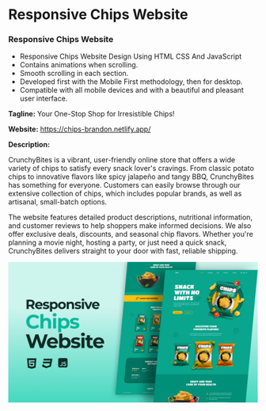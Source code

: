 # Responsive Chips Website

### Responsive Chips Website

- Responsive Chips Website Design Using HTML CSS And JavaScript
- Contains animations when scrolling.
- Smooth scrolling in each section.
- Developed first with the Mobile First methodology, then for desktop.
- Compatible with all mobile devices and with a beautiful and pleasant user interface.

**Tagline:** Your One-Stop Shop for Irresistible Chips!

**Website:** https://chips-brandon.netlify.app/

**Description:**

CrunchyBites is a vibrant, user-friendly online store that offers a wide variety of chips to satisfy every snack lover's cravings. From classic potato chips to innovative flavors like spicy jalapeño and tangy BBQ, CrunchyBites has something for everyone. Customers can easily browse through our extensive collection of chips, which includes popular brands, as well as artisanal, small-batch options.

The website features detailed product descriptions, nutritional information, and customer reviews to help shoppers make informed decisions. We also offer exclusive deals, discounts, and seasonal chip flavors. Whether you're planning a movie night, hosting a party, or just need a quick snack, CrunchyBites delivers straight to your door with fast, reliable shipping.

![preview img](/preview.png)
